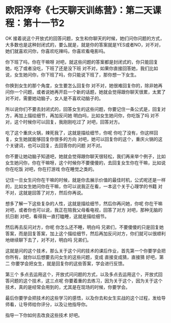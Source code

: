 # 欧阳浮夸《七天聊天训练营》：第二天课程：第十一节2

OK 接着说这个开放式的回答问题，女生和你聊天的时候，她们问你问题的方式，大多数也是这种封闭式的，要么就是，就是你的答案就是YES或者NO，对不对，她们就喜欢问你，你喜欢吃辣吗，你喜欢看电影吗。

你下班了吗，你在干嘛呀 对吧，就这些问题的答案都是封闭式的，你只能回复她，吃了或者没吃，下班了还是没下班 对不对，如果你直接回答她，我们比如说，女生她问你，你下班了吗，你只能说下班了，那你想一下女生。

你换到女生的那个角度，女生要怎么回复你 对不对，她很难回复你的，除非她再问你一个问题，或者说她再开启一个新的话题，她就会觉得跟你聊天很累，太累了 对不对，需要她动脑子，女人是不喜欢动脑子的。

所以说你们不要去封闭式的，回答女生的这些问题，你要记住一条公式是，回复对方，再加上描绘细节，再加反问她 明白吗，比如女生她问你，你吃饭了吗 对不对，这个时候你可以回复，我刚刚吃过了 对吧，回答对方。

吃了这个重庆火锅，辣死我了，这就是描绘细节，你呢 你吃了没有，你这样回复，女生她就能够回复你很多的方向 对吧，她可以回复你的这个，重庆火锅的这个关键词，也可以回复，去回答你的问题 对不对。

你不要让她动脑子知道吧，她就会觉得跟你聊天很轻松，我们再来举个例子，比如女生她问你，你在干嘛呀，这个时候你不要傻傻的，去回复女生你在干嘛，比如说你在吃饭 对吧，你在打游戏 你在睡觉之类的。

记住一旦女生问你在干嘛的时候，就是你去展示价值的最佳时机，公式呢还是一样的，比如女生她问你在干嘛，你可以说我正在看，一本这个关于心理学的书籍 对不对，这就是回答了对方，然后你再说。

想多了解一下这些复杂的人性，这就是描绘细节，然后你再问她，你呢 你在干嘛 对吧，或者你也可以说，我正在陪我父母看电视，回答了对方 对吧，那种无脑的抗日剧 对吧，看得我一直打瞌睡，这就是描绘细节。

然后再去反问对方，你呢 你怎么还不睡，明白吗 兄弟们，不要傻傻的只是回复她答案，而是回复答案，加上这个描绘细节，然后再加反问对方，你们就可以很顺利地继续聊下去了，对不对，明白吗 兄弟们。

这就是问的这个技术，那么关于这个问的技术的课后作业，首先第一个你要学会把你所有，就你以后想要去问女生的这些问题，变成 直接变成猜，直接猜 好吧，第二 你要学会把女生，就是回复你的这些答案，学会进行反馈。

第三个 多点去运用这个，开放式问问题的方式，以及多点去运用这个，开放式回答问题的这个技术，这三点呢 你要着重的去练习，因为关于这个，因为关于这个技术，真的是经常会用到的，尤其是在现场的时候，你要学会。

最后你要学会把技术的这些学习的感悟，以及你去和女生实战的这个过程，发给导师看，让导师给你评分，以及让他指导你。

指导一下你如何去改良这些技术 好吧。